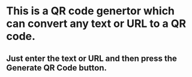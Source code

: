# This is a QR code genertor which can convert any text or URL to a QR code.

## Just enter the text or URL and then press the Generate QR Code button.